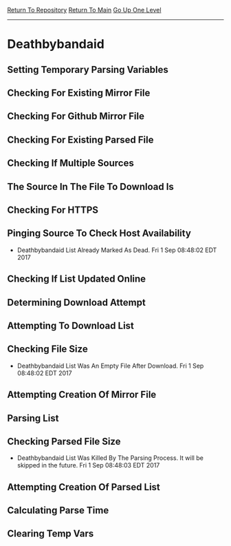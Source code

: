 [Return To Repository](https://github.com/deathbybandaid/piholeparser/blob/master/)
[Return To Main](https://github.com/deathbybandaid/piholeparser/blob/master/RecentRunLogs/README.md)
[Go Up One Level](https://github.com/deathbybandaid/piholeparser/blob/master/RecentRunLogs/toplevel/50-Running-Parser.md)
____________________________________
# Deathbybandaid
## Setting Temporary Parsing Variables
## Checking For Existing Mirror File
## Checking For Github Mirror File
## Checking For Existing Parsed File
## Checking If Multiple Sources
## The Source In The File To Download Is
## Checking For HTTPS
## Pinging Source To Check Host Availability
* Deathbybandaid List Already Marked As Dead. Fri 1 Sep 08:48:02 EDT 2017
## Checking If List Updated Online
## Determining Download Attempt
## Attempting To Download List
## Checking File Size
* Deathbybandaid List Was An Empty File After Download. Fri 1 Sep 08:48:02 EDT 2017
## Attempting Creation Of Mirror File
## Parsing List
## Checking Parsed File Size
* Deathbybandaid List Was Killed By The Parsing Process. It will be skipped in the future. Fri 1 Sep 08:48:03 EDT 2017
## Attempting Creation Of Parsed List
## Calculating Parse Time
## Clearing Temp Vars

